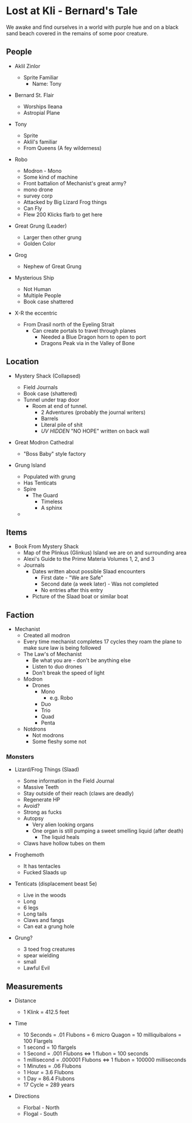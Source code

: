 # Lost at Kli - Bernard's Tale

We awake and find ourselves in a world with purple hue and on a black sand beach covered in the remains of some poor creature.

## People

* Aklil Zinlor
  * Sprite Familiar
    * Name: Tony

* Bernard St. Flair
  * Worships Ileana
  * Astropial Plane

* Tony
  * Sprite
  * Aklil's familiar
  * From Queens (A fey wilderness)

* Robo
  * Modron - Mono
  * Some kind of machine
  * Front battalion of Mechanist's great army?
  * mono drone
  * survey corp
  * Attacked by Big Lizard Frog things
  * Can Fly
  * Flew 200 Klicks flarb to get here

* Great Grung (Leader)
  * Larger then other grung
  * Golden Color

* Grog
  * Nephew of Great Grung

* Mysterious Ship
  * Not Human
  * Multiple People
  * Book case shattered

* X-R the eccentric
  * From Drasil north of the Eyeling Strait
    * Can create portals to travel through planes
      * Needed a Blue Dragon horn to open to port
      * Dragons Peak via in the Valley of Bone
  
## Location

* Mystery Shack (Collapsed)
  * Field Journals
  * Book case (shattered)
  * Tunnel under trap door
    * Room at end of tunnel.
      * 2 Adventures (probably the journal writers)
      * Barrels
      * Literal pile of shit
      * *UV HIDDEN* "NO HOPE" written on back wall

* Great Modron Cathedral
  * "Boss Baby" style factory

* Grung Island
  * Populated with grung
  * Has Tenticats
  * Spire
    * The Guard
      * Timeless
      * A sphinx
  * 

## Items

* Book From Mystery Shack
  * Map of the Plinkus (Glinkus) Island we are on and surrounding area
  * Alexi's Guide to the Prime Materia Volumes 1, 2, and 3
  * Journals
    * Dates written about possible Slaad encounters
      * First date - "We are Safe"
      * Second date (a week later) - Was not completed
      * No entries after this entry
    * Picture of the Slaad boat or similar boat

## Faction

* Mechanist
  * Created all modron
  * Every time mechanist completes 17 cycles they roam the plane to make sure law is being followed
  * The Law's of Mechanist
    * Be what you are - don't be anything else
    * Listen to duo drones
    * Don't break the speed of light
  * Modron
    * Drones
      * Mono
        * e.g. Robo
      * Duo
      * Trio
      * Quad
      * Penta
  * Notdrons
    * Not modrons
    * Some fleshy some not

### Monsters

* Lizard/Frog Things (Slaad)
  * Some information in the Field Journal
  * Massive Teeth
  * Stay outside of their reach (claws are deadly)
  * Regenerate HP
  * Avoid?
  * Strong as fucks
  * Autopsy
    * Very alien looking organs
    * One organ is still pumping a sweet smelling liquid (after death)
      * The liquid heals
  * Claws have hollow tubes on them

* Froghemoth
  * It has tentacles
  * Fucked Slaads up

* Tenticats (displacement beast 5e)
  * Live in the woods
  * Long
  * 6 legs
  * Long tails
  * Claws and fangs
  * Can eat a grung hole

* Grung?
  * 3 toed frog creatures
  * spear wielding
  * small
  * Lawful Evil

## Measurements

* Distance
  * 1 Klink = 412.5 feet

* Time
  * 10 Seconds = .01 Flubons = 6 micro Quagon = 10 milliquibalons = 100 Flargels
  * 1 second = 10 flargels
  * 1 Second = .001 Flubons <=> 1 flubon = 100 seconds
  * 1 millisecond = .000001 Flubons <=> 1 flubon = 100000 milliseconds
  * 1 Minutes = .06 Flubons
  * 1 Hour = 3.6 Flubons
  * 1 Day = 86.4 Flubons
  * 17 Cycle = 289 years

* Directions
  * Florbal - North
  * Flogal - South
